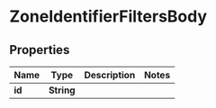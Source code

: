 # ZoneIdentifierFiltersBody

## Properties
Name | Type | Description | Notes
------------ | ------------- | ------------- | -------------
**id** | **String** |  | 
